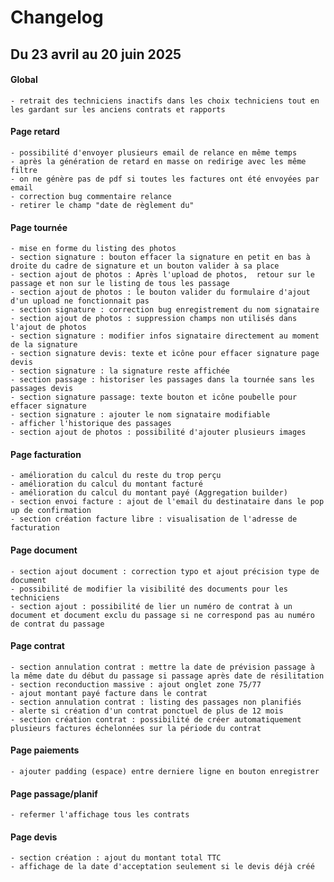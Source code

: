 # Changelog

##  Du 23 avril au 20 juin 2025 

#### Global 
    - retrait des techniciens inactifs dans les choix techniciens tout en les gardant sur les anciens contrats et rapports


#### Page retard 
    - possibilité d'envoyer plusieurs email de relance en même temps
    - après la génération de retard en masse on redirige avec les même filtre
    - on ne génère pas de pdf si toutes les factures ont été envoyées par email
    - correction bug commentaire relance 
    - retirer le champ "date de règlement du"


#### Page tournée
    - mise en forme du listing des photos
    - section signature : bouton effacer la signature en petit en bas à droite du cadre de signature et un bouton valider à sa place
    - section ajout de photos : Après l'upload de photos,  retour sur le passage et non sur le listing de tous les passage
    - section ajout de photos : le bouton valider du formulaire d'ajout d'un upload ne fonctionnait pas
    - section signature : correction bug enregistrement du nom signataire
    - section ajout de photos : suppression champs non utilisés dans l'ajout de photos
    - section signature : modifier infos signataire directement au moment de la signature
    - section signature devis: texte et icône pour effacer signature page devis
    - section signature : la signature reste affichée
    - section passage : historiser les passages dans la tournée sans les passages devis
    - section signature passage: texte bouton et icône poubelle pour effacer signature
    - section signature : ajouter le nom signataire modifiable 
    - afficher l'historique des passages
    - section ajout de photos : possibilité d'ajouter plusieurs images 


#### Page facturation 
    - amélioration du calcul du reste du trop perçu
    - amélioration du calcul du montant facturé
    - amélioration du calcul du montant payé (Aggregation builder)
    - section envoi facture : ajout de l'email du destinataire dans le pop up de confirmation 
    - section création facture libre : visualisation de l'adresse de facturation 


#### Page document
    - section ajout document : correction typo et ajout précision type de document
    - possibilité de modifier la visibilité des documents pour les techniciens
    - section ajout : possibilité de lier un numéro de contrat à un document et document exclu du passage si ne correspond pas au numéro de contrat du passage 


#### Page contrat 
    - section annulation contrat : mettre la date de prévision passage à la même date du début du passage si passage après date de résilitation
    - section reconduction massive : ajout onglet zone 75/77
    - ajout montant payé facture dans le contrat
    - section annulation contrat : listing des passages non planifiés
    - alerte si création d'un contrat ponctuel de plus de 12 mois
    - section création contrat : possibilité de créer automatiquement plusieurs factures échelonnées sur la période du contrat


#### Page paiements 
    - ajouter padding (espace) entre derniere ligne en bouton enregistrer


#### Page passage/planif
    - refermer l'affichage tous les contrats 


#### Page devis 
    - section création : ajout du montant total TTC
    - affichage de la date d'acceptation seulement si le devis déjà créé